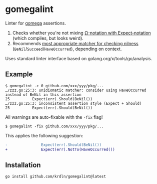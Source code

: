 # gomegalint

Linter for [gomega][gomega] assertions.

1. Checks whether you're not mixing [Ω-notation with Expect-notation][notations] (which compiles, but looks weird).
2. Recommends [most appropriate matcher for checking nilness][errors] (`BeNil`/`Succeed`/`HaveOccurred`), depending on context.

Uses standard linter interface based on golang.org/x/tools/go/analysis.

## Example

```console
$ gomegalint -c 0 github.com/xxx/yyy/pkg/...
…/zzz.go:25:3: unidiomatic matcher: consider using HaveOccurred instead of BeNil in this assertion
25			Expect(err).Should(BeNil())
…/zzz.go:25:3: inconsistent assertion style (Expect + Should)
25			Expect(err).Should(BeNil())
```

All warnings are auto-fixable with the `-fix` flag!

```console
$ gomegalint -fix github.com/xxx/yyy/pkg/...
```

This applies the following suggestion:

```diff
-               Expect(err).Should(BeNil())
+               Expect(err).NotTo(HaveOccurred())
```

## Installation

```
go install github.com/krdln/gomegalint@latest
```

[gomega]: https://onsi.github.io/gomega/
[notations]: https://onsi.github.io/gomega/#making-assertions
[errors]: https://onsi.github.io/gomega/#handling-errors
